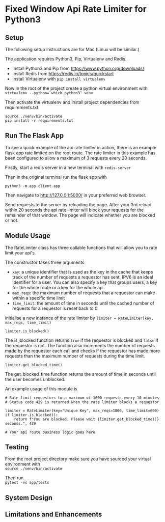 # Fixed Window Api Rate Limiter for Python3

## Setup

The following setup instructions are for Mac (Linux will be similar.)

The application requires Python3, Pip, Virtualenv and Redis.

- Install Python3 and Pip from https://www.python.org/downloads/
- Install Redis from https://redis.io/topics/quickstart
- Install Virtualenv with `pip install virtualenv`

Now in the root of the project create a python virtual environment with
``virtualenv --python=`which python3` venv``

Then activate the virtualenv and install project dependencies from requirements.txt
```
source ./venv/bin/activate
pip install -r requirements.txt
```

## Run The Flask App

To see a quick example of the api rate limiter in action, there is an example flask app rate limited on the root route. The rate limiter in this example has been configured to allow a maximum of 3 requests every 20 seconds.

Firstly, start a redis server in a new terminal with
`redis-server`

Then in the original terminal run the flask app with

`python3 -m app.client.app`

Then navigate to http://127.0.0.1:5000/ in your preferred web browser.

Send requests to the server by reloading the page. After your 3rd reload within 20 seconds the api rate limiter will block your requests for the remainder of that window. The page will indicate whether you are blocked or not.

## Module Usage

The RateLimiter class has three callable functions that will allow you to rate limit your api's.

The constructor takes three arguments

- `key`: a unique identifier that is used as the key in the cache that keeps track of the number of requests a requestor has sent. IPV6 is an ideal identifier for a user. You can also specify a key that groups users, a key for the whole route or a key for the whole api.
- `max_reqs`: the maximum number of requests that a requestor can make within a specific time limit
- `time_limit`: the amount of time in seconds until the cached number of requests for a requestor is reset back to 0.

initialise a new instance of the rate limiter by 
`limiter = RateLimiter(key, max_reqs, time_limit)`

`limiter.is_blocked()`

The is_blocked function returns `true` if the requestor is blocked and `false` if the requestor is not. The function also increments the number of requests made by the requestor each call and checks if the requestor has made more requests than the maximum number of requests during the time limit.

`limiter.get_blocked_time()`

The get_blocked_time function returns the amount of time in seconds until the user becomes unblocked.

An example usage of this module is 
```
# Rate limit requestors to a maximum of 1000 requests every 10 minutes
# Status code 429 is returned when the rate limiter blocks a requestor

limiter = RateLimiter(key="Unique Key", max_reqs=1000, time_limit=600)
if limiter.is_blocked():
    return f"You are blocked. Please wait {limiter.get_blocked_time()} seconds.", 429

# Your api route business logic goes here
```

## Testing

From the root project directory make sure you have sourced your virtual environment with \
`source ./venv/bin/activate`

Then run \
`pytest -vs app/tests`

## System Design

## Limitations and Enhancements
